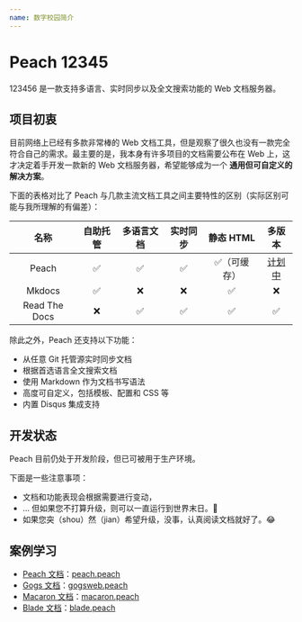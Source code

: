 ```yaml
---
name: 数字校园简介
---
```


# Peach 12345

123456 是一款支持多语言、实时同步以及全文搜索功能的 Web 文档服务器。

## 项目初衷

目前网络上已经有多款非常棒的 Web 文档工具，但是观察了很久也没有一款完全符合自己的需求。最主要的是，我本身有许多项目的文档需要公布在 Web 上，这才决定着手开发一款新的 Web 文档服务器，希望能够成为一个 **通用但可自定义的解决方案**。

下面的表格对比了 Peach 与几款主流文档工具之间主要特性的区别（实际区别可能与我所理解的有偏差）：

|名称|自助托管|多语言文档|实时同步|静态 HTML|多版本|
|:--:|:---------:|:------------:|:------------:|:---------:|:---------:|
|Peach|✅|✅|✅|✅（可缓存）|[计划中](/docs/intro/roadmap)|
|Mkdocs|✅|❌|❌|✅|❌|
|Read The Docs|❌|✅|✅|✅|✅|

除此之外，Peach 还支持以下功能：

- 从任意 Git 托管源实时同步文档
- 根据首选语言全文搜索文档
- 使用 Markdown 作为文档书写语法
- 高度可自定义，包括模板、配置和 CSS 等
- 内置 Disqus 集成支持

## 开发状态

Peach 目前仍处于开发阶段，但已可被用于生产环境。

下面是一些注意事项：

- 文档和功能表现会根据需要进行变动，
- ... 但如果您不打算升级，则可以一直运行到世界末日。:100:
- 如果您突（shou）然（jian）希望升级，没事，认真阅读文档就好了。:joy:

## 案例学习

- [Peach 文档](http://peachdocs.org/)：[peach.peach](https://github.com/peachdocs/peach.peach)
- [Gogs 文档](http://gogs.io/)：[gogsweb.peach](https://github.com/gogits/gogsweb.peach)
- [Macaron 文档](http://go-macaron.com/)：[macaron.peach](https://github.com/macaron-contrib/macaron.peach)
- [Blade 文档](http://bladejava.com/)：[blade.peach](https://github.com/bladejava/blade.peach)
